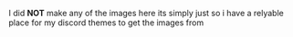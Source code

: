 I did **NOT** make any of the images here its simply just so i have a relyable place for my discord themes to get the images from
